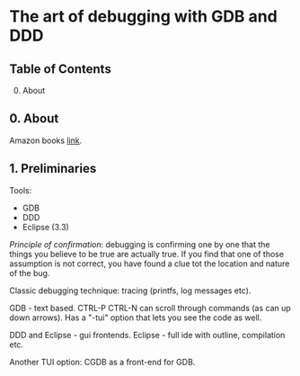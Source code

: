 # The art of debugging with GDB and DDD

## Table of Contents

 0. About

## 0. About

Amazon books [link](https://www.amazon.com/Art-Debugging-GDB-DDD-Eclipse/dp/1593271743/ref=sr_1_1?s=books&ie=UTF8&qid=1544428669&sr=1-1&keywords=the+art+of+debugging).

## 1. Preliminaries

Tools:

 - GDB
 - DDD
 - Eclipse (3.3)

*Principle of confirmation*: debugging is confirming one by one that the things you believe to be true are actually true. If you find that one of those assumption is not correct, you have found a clue tot the location and nature of the bug.

Classic debugging technique: tracing (printfs, log messages etc).

GDB - text based. CTRL-P CTRL-N can scroll through commands (as can up down arrows). Has a "-tui" option that lets you see the code as well.

DDD and Eclipse - gui frontends. Eclipse - full ide with outline, compilation etc.

Another TUI option: CGDB as a front-end for GDB.




